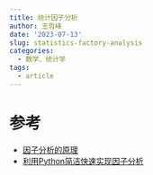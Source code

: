 ```yaml
---
title: 统计因子分析
author: 王哲峰
date: '2023-07-13'
slug: statistics-factory-analysis
categories:
  - 数学、统计学
tags:
  - article
---
```






# 参考

* [因子分析的原理](https://zhuanlan.zhihu.com/p/47293051)
* [利用Python简洁快速实现因子分析](https://zhuanlan.zhihu.com/p/360848904)
